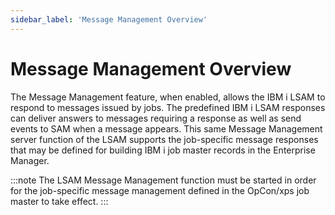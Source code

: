 ```yaml
---
sidebar_label: 'Message Management Overview'
---
```


# Message Management Overview

The Message Management feature, when enabled, allows the IBM i LSAM to respond to messages issued by jobs. The predefined IBM i LSAM responses can deliver answers to messages requiring a response as well as send events to SAM when a message appears. This same Message Management server function of the LSAM supports the job-specific message responses that may be defined for building IBM i job master records in the Enterprise Manager.

:::note
The LSAM Message Management function must be started in order for the job-specific message management defined in the OpCon/xps job master to take effect.
:::
